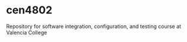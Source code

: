 # cen4802
Repository for software integration, configuration, and testing course at Valencia College
